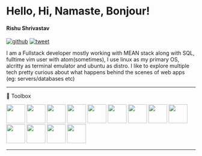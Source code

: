 # Hello, Hi, Namaste, Bonjour!
#### Rishu Shrivastav

[![github](https://img.shields.io/github/followers/rish15?style=social)](https://nodesource.com/products/nsolid)  [![tweet](https://img.shields.io/twitter/url?style=social&url=https%3A%2F%2Ftwitter.com%2Frishpein15)](https://twitter.com/rishpein15)

I am a Fullstack developer mostly working with MEAN stack along with SQL, fulltime vim user with atom(sometimes), I use linux as my primary OS, alcritty as terminal emulator and ubuntu as distro. 
I like to explore multiple tech pretty curious about what happens behind the scenes of web apps (eg: servers/databases etc)

---

🧰 Toolbox

<img src="https://cdn.worldvectorlogo.com/logos/html5.svg" width="50px" height="50px"/>
<img src="https://cdn.worldvectorlogo.com/logos/logo-javascript.svg" width="50px" height="50px"/>
<img src="https://cdn.worldvectorlogo.com/logos/typescript.svg" width="50px" height="50px"/>
<img src="https://cdn.worldvectorlogo.com/logos/nodejs-icon.svg" width="50px" height="50px"/>
<img src="https://cdn.worldvectorlogo.com/logos/angular-icon-1.svg" width="50px" height="50px"/>
<img src="https://cdn.worldvectorlogo.com/logos/bootstrap-4.svg" width="50px" height="50px"/>
<img src="https://cdn.worldvectorlogo.com/logos/material-ui-1.svg" width="50px" height="50px"/>
<img src="https://cdn.worldvectorlogo.com/logos/mongodb.svg" width="50px" height="50px"/>
<img src="https://cdn.worldvectorlogo.com/logos/mysql-5.svg" width="50px" height="50px"/>
<img src="https://cdn.worldvectorlogo.com/logos/postgresql.svg" width="50px" height="50px"/>
<img src="https://cdn.worldvectorlogo.com/logos/linux-tux.svg" width="50px" height="50px"/>
<img src="https://cdn.worldvectorlogo.com/logos/heroku-1.svg" width="50px" height="50px"/>
<img src="https://cdn.worldvectorlogo.com/logos/vim.svg" width="50px" height="50px"/>

---
